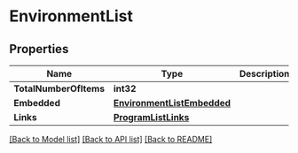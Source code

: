 # EnvironmentList

## Properties

Name | Type | Description | Notes
------------ | ------------- | ------------- | -------------
**TotalNumberOfItems** | **int32** |  | [optional] 
**Embedded** | [**EnvironmentListEmbedded**](environmentList__embedded.md) |  | [optional] 
**Links** | [**ProgramListLinks**](programList__links.md) |  | [optional] 

[[Back to Model list]](../README.md#documentation-for-models) [[Back to API list]](../README.md#documentation-for-api-endpoints) [[Back to README]](../README.md)


